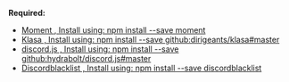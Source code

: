 **Required:**
- [Moment , Install using: npm install --save moment](https://github.com/moment/moment)
- [Klasa , Install using: npm install --save github:dirigeants/klasa#master](https://github.com/dirigeants/klasa)
- [discord.js , Install using: npm install --save github:hydrabolt/discord.js#master](https://discord.js.org/#/docs/main/master/general/welcome)
- [Discordblacklist , Install using: npm install --save discordblacklist](https://github.com/wzhouwzhou/discordblacklist)